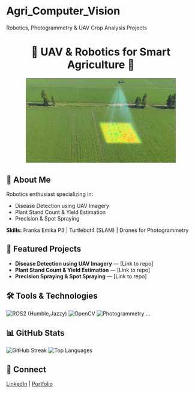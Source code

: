 # Agri_Computer_Vision
Robotics, Photogrammetry &amp; UAV Crop Analysis Projects
<div align="center">
  <h1>🌾 UAV & Robotics for Smart Agriculture 🌾</h1>
  <img src="Computer_vision.gif" alt="Drone scanning crops" width="400"/>
</div>

## 👋 About Me
Robotics enthusiast specializing in:
- Disease Detection using UAV Imagery
- Plant Stand Count & Yield Estimation
- Precision & Spot Spraying

**Skills:** Franka Emika P3 | Turtlebot4 (SLAM) | Drones for Photogrammetry

## 🚀 Featured Projects
- **Disease Detection using UAV Imagery** — [Link to repo]
- **Plant Stand Count & Yield Estimation** — [Link to repo]
- **Precision Spraying & Spot Spraying** — [Link to repo]

## 🛠️ Tools & Technologies
![ROS2 (Humble,Jazzy)](https://img.shields.io/badge/ROS-22314E?style=for-the-badge&logo=ros&logoColor=white)
![OpenCV](https://img.shields.io/badge/OpenCV-5C3EE8?style=for-the-badge&logo=opencv&logoColor=white)
![Photogrammetry](https://img.shields.io/badge/Photogrammetry-0078D4?style=for-the-badge)
...

## 📊 GitHub Stats
![GitHub Streak](https://github-readme-streak-stats.herokuapp.com/?user=YOUR_USERNAME)
![Top Languages](https://github-readme-stats.vercel.app/api/top-langs/?username=YOUR_USERNAME&layout=compact)

## 🔗 Connect
[LinkedIn](https://www.linkedin.com/in/anwar-iqbal59/) | [Portfolio](your-link)

